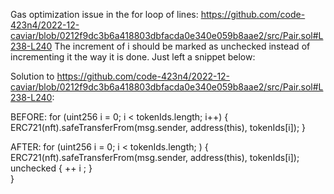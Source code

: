 Gas optimization issue in the for loop of lines:
https://github.com/code-423n4/2022-12-caviar/blob/0212f9dc3b6a418803dbfacda0e340e059b8aae2/src/Pair.sol#L238-L240
The increment of i should be marked as unchecked instead of incrementing it the way it is done. Just left a snippet below:

Solution to https://github.com/code-423n4/2022-12-caviar/blob/0212f9dc3b6a418803dbfacda0e340e059b8aae2/src/Pair.sol#L238-L240:

BEFORE:
for (uint256 i = 0; i < tokenIds.length; i++) {
            ERC721(nft).safeTransferFrom(msg.sender, address(this), tokenIds[i]);
        }

AFTER:
for (uint256 i = 0; i < tokenIds.length; ) {
    ERC721(nft).safeTransferFrom(msg.sender, address(this), tokenIds[i]);
    unchecked {   ++ i ; }        
}